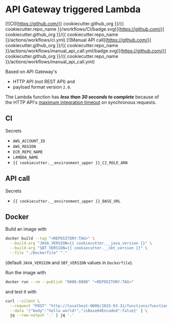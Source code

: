 # API Gateway triggered Lambda

[![CI](https://github.com/{{ cookiecutter.github_org }}/{{ cookiecutter.repo_name }}/workflows/CI/badge.svg)](https://github.com/{{ cookiecutter.github_org }}/{{ cookiecutter.repo_name }}/actions/workflows/ci.yml)
[![Manual API call](https://github.com/{{ cookiecutter.github_org }}/{{ cookiecutter.repo_name }}/actions/workflows/manual_api_call.yml/badge.svg)](https://github.com/{{ cookiecutter.github_org }}/{{ cookiecutter.repo_name }}/actions/workflows/manual_api_call.yml)

Based on API Gateway's

- HTTP API (not REST API) and
- payload format version `2.0`.

The Lambda function has _**less than 30 seconds to complete**_ because of the
HTTP API's [maximum integration timeout](https://docs.aws.amazon.com/apigateway/latest/developerguide/limits.html#http-api-quotas)
on synchronous requests.

## CI

Secrets

- `AWS_ACCOUNT_ID`
- `AWS_REGION`
- `ECR_REPO_NAME`
- `LAMBDA_NAME`
- `{{ cookiecutter.__environment_upper }}_CI_ROLE_ARN`

## API call

Secrets

- `{{ cookiecutter.__environment_upper }}_BASE_URL`

## Docker

Build an image with

```bash
docker build --tag "<REPOSITORY:TAG>" \
  --build-arg "JAVA_VERSION={{ cookiecutter.__java_version }}" \
  --build-arg "SBT_VERSION={{ cookiecutter.__sbt_version }}" \
  --file "./Dockerfile" "."
```

(default `JAVA_VERSION` and `SBT_VERSION` values in `Dockerfile`).

Run the image with

```bash
docker run --rm --publish "9000:8080" "<REPOSITORY:TAG>"
```

and test it with

```bash
curl --silent \
  --request "POST" "http://localhost:9000/2015-03-31/functions/function/invocations" \
  --data '{"body":"hello world!","isBase64Encoded":false}' | \
  jq --raw-output '.' | jq '.'
```
